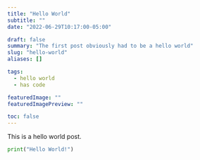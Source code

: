 ```yaml
---
title: "Hello World"
subtitle: ""
date: "2022-06-29T10:17:00-05:00"

draft: false
summary: "The first post obviously had to be a hello world"
slug: "hello-world"
aliases: []

tags:
  - hello world
  - has code

featuredImage: ""
featuredImagePreview: ""

toc: false
---
```


This is a hello world post.

```python
print("Hello World!")
```
